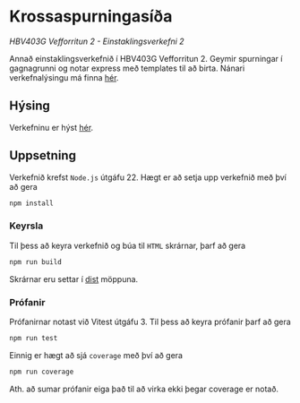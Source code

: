 # Krossaspurningasíða
_HBV403G Vefforritun 2 - Einstaklingsverkefni 2_

Annað einstaklingsverkefnið í HBV403G Vefforritun 2. Geymir spurningar í gagnagrunni og notar express með templates til að birta. Nánari verkefnalýsingu má finna [hér](https://github.com/vefforritun/vef2-2025-v2).

## Hýsing
Verkefninu er hýst [hér](https://hbv403g-vef2-ev2-pls.onrender.com/).

## Uppsetning
Verkefnið krefst `Node.js` útgáfu 22.
Hægt er að setja upp verkefnið með því að gera 
```bash
npm install
```

### Keyrsla
Til þess að keyra verkefnið og búa til `HTML` skrárnar, þarf að gera 
```bash
npm run build
```

Skrárnar eru settar í [dist](dist/) möppuna.

### Prófanir
Prófanirnar notast við Vitest útgáfu 3.
Til þess að keyra prófanir þarf að gera 
```bash
npm run test
```
Einnig er hægt að sjá `coverage` með því að gera
```bash
npm run coverage
```
Ath. að sumar prófanir eiga það til að virka ekki þegar coverage er notað.
